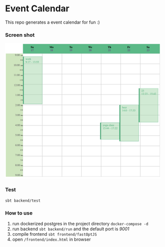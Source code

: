 # Event Calendar
This repo generates a event calendar for fun :)

### Screen shot
![alt text](diagrams/week_view.png)

### Test
`sbt backend/test`

### How to use
1. run dockerized postgres in the project directory `docker-compose -d`
2. run backend `sbt backend/run` and the default port is *9001*
3. compile frontend `sbt frontend/fastOptJS`
4. open `/frontend/index.html` in browser